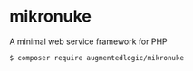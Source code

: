 # mikronuke

A minimal web service framework for PHP

```
$ composer require augmentedlogic/mikronuke
```
